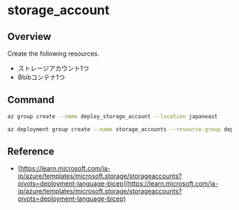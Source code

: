 # storage_account

## Overview

Create the following resources.

- ストレージアカウント1つ
- Blobコンテナ1つ

## Command

```bash
az group create --name deploy_storage_account --location japaneast

az deployment group create --name storage_accounts --resource-group deploy_storage_account --template-file storage_accounts.bicep
```

## Reference

- [https://learn.microsoft.com/ja-jp/azure/templates/microsoft.storage/storageaccounts?pivots=deployment-language-bicep](https://learn.microsoft.com/ja-jp/azure/templates/microsoft.storage/storageaccounts?pivots=deployment-language-bicep)
